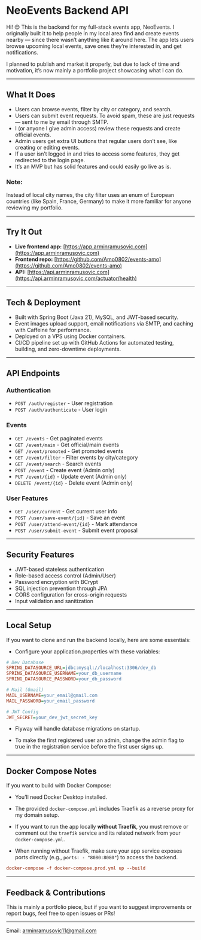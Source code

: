 # NeoEvents Backend API

Hi! 😊 This is the backend for my full-stack events app, NeoEvents. I originally built it to help people in my local area find and create events nearby — since there wasn’t anything like it around here. The app lets users browse upcoming local events, save ones they’re interested in, and get notifications.

I planned to publish and market it properly, but due to lack of time and motivation, it’s now mainly a portfolio project showcasing what I can do.

---

## What It Does

- Users can browse events, filter by city or category, and search.
- Users can submit event requests. To avoid spam, these are just requests — sent to me by email through SMTP.
- I (or anyone I give admin access) review these requests and create official events.
- Admin users get extra UI buttons that regular users don’t see, like creating or editing events.
- If a user isn’t logged in and tries to access some features, they get redirected to the login page.
- It’s an MVP but has solid features and could easily go live as is.
  
### Note:
Instead of local city names, the city filter uses an enum of European countries (like Spain, France, Germany) to make it more familiar for anyone reviewing my portfolio.

---

## Try It Out

- **Live frontend app:** [https://app.arminramusovic.com](https://app.arminramusovic.com)  
- **Frontend repo:** [https://github.com/Amo0802/events-amo](https://github.com/Amo0802/events-amo)  
- **API:** [https://api.arminramusovic.com](https://api.arminramusovic.com/actuator/health)

---

## Tech & Deployment

- Built with Spring Boot (Java 21), MySQL, and JWT-based security.
- Event images upload support, email notifications via SMTP, and caching with Caffeine for performance.
- Deployed on a VPS using Docker containers.
- CI/CD pipeline set up with GitHub Actions for automated testing, building, and zero-downtime deployments.

---

## API Endpoints

### Authentication

- `POST /auth/register` - User registration  
- `POST /auth/authenticate` - User login  

### Events

- `GET /events` - Get paginated events  
- `GET /event/main` - Get official/main events  
- `GET /event/promoted` - Get promoted events  
- `GET /event/filter` - Filter events by city/category  
- `GET /event/search` - Search events  
- `POST /event` - Create event (Admin only)  
- `PUT /event/{id}` - Update event (Admin only)  
- `DELETE /event/{id}` - Delete event (Admin only)  

### User Features

- `GET /user/current` - Get current user info  
- `POST /user/save-event/{id}` - Save an event  
- `POST /user/attend-event/{id}` - Mark attendance  
- `POST /user/submit-event` - Submit event proposal  

---

## Security Features

- JWT-based stateless authentication  
- Role-based access control (Admin/User)  
- Password encryption with BCrypt  
- SQL injection prevention through JPA  
- CORS configuration for cross-origin requests  
- Input validation and sanitization
  
---

## Local Setup

If you want to clone and run the backend locally, here are some essentials:

- Configure your application.properties with these variables:

```ini
# Dev Database
SPRING_DATASOURCE_URL=jdbc:mysql://localhost:3306/dev_db
SPRING_DATASOURCE_USERNAME=your_db_username
SPRING_DATASOURCE_PASSWORD=your_db_password

# Mail (Gmail)
MAIL_USERNAME=your_email@gmail.com
MAIL_PASSWORD=your_email_password

# JWT Config
JWT_SECRET=your_dev_jwt_secret_key
```

- Flyway will handle database migrations on startup.
  
- To make the first registered user an admin, change the admin flag to true in the registration service before the first user signs up.

---

## Docker Compose Notes

If you want to build with Docker Compose:

- You’ll need Docker Desktop installed.

- The provided `docker-compose.yml` includes Traefik as a reverse proxy for my domain setup. 

- If you want to run the app locally **without Traefik**, you must remove or comment out the `traefik` service and its related network from your `docker-compose.yml`.

- When running without Traefik, make sure your app service exposes ports directly (e.g., `ports: - "8080:8080"`) to access the backend.

```ini
docker-compose -f docker-compose.prod.yml up --build
```

---

## Feedback & Contributions

This is mainly a portfolio piece, but if you want to suggest improvements or report bugs, feel free to open issues or PRs!

---

Email: arminramusovic11@gmail.com

